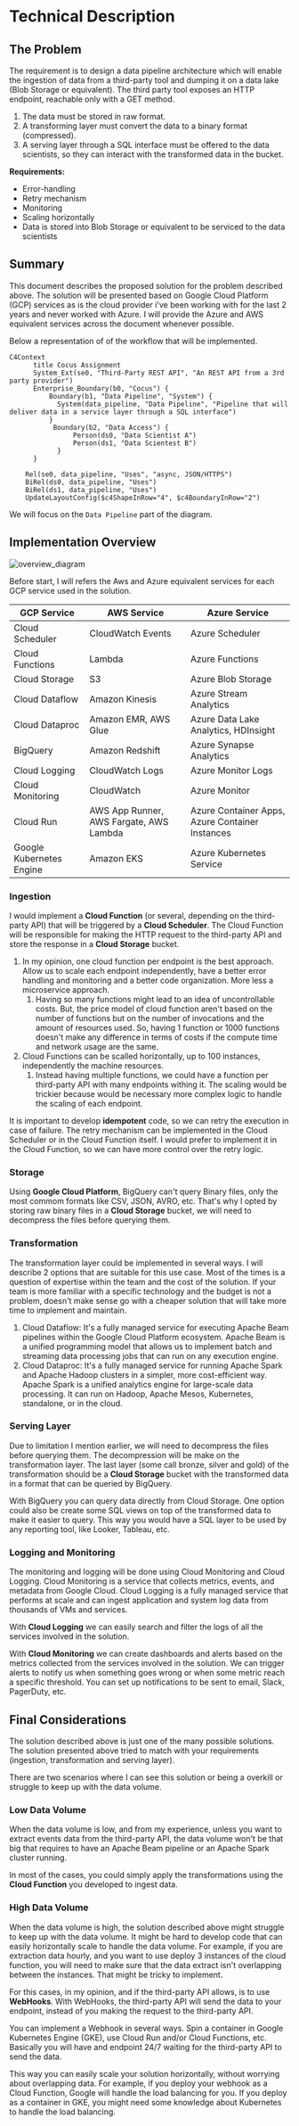 # Technical Description

## The Problem

The requirement is to design a data pipeline architecture which will enable the ingestion of data from a third-party tool and dumping it on a data lake (Blob Storage or equivalent). The third party tool exposes an HTTP endpoint, reachable only with a GET method.

1. The data must be stored in raw format.
2. A transforming layer must convert the data to a binary format (compressed).
3. A serving layer through a SQL interface must be offered to the data scientists, so they can interact with the transformed data in the bucket.

**Requirements:**

- Error-handling
- Retry mechanism
- Monitoring
- Scaling horizontally
- Data is stored into Blob Storage or equivalent to be serviced to the data scientists

## Summary

This document describes the proposed solution for the problem described above. The solution will be presented based on Google Cloud Platform (GCP) services as is the cloud provider i've been working with for the last 2 years and never worked with Azure. I will provide the Azure and AWS equivalent services across the document whenever possible.

Below a representation of of the workflow that will be implemented.

```mermaid
C4Context
      title Cocus Assignment
      System_Ext(se0, "Third-Party REST API", "An REST API from a 3rd party provider")
      Enterprise_Boundary(b0, "Cocus") {
          Boundary(b1, "Data Pipeline", "System") {
            System(data_pipeline, "Data Pipeline", "Pipeline that will deliver data in a service layer through a SQL interface")
          }
           Boundary(b2, "Data Access") {
                Person(ds0, "Data Scientist A")
                Person(ds1, "Data Scientest B")
            }
      }

    Rel(se0, data_pipeline, "Uses", "async, JSON/HTTPS")
    BiRel(ds0, data_pipeline, "Uses")
    BiRel(ds1, data_pipeline, "Uses")
    UpdateLayoutConfig($c4ShapeInRow="4", $c4BoundaryInRow="2")
```

We will focus on the `Data Pipeline` part of the diagram.

## Implementation Overview

![overview_diagram](arch01.png)

Before start, I will refers the Aws and Azure equivalent services for each GCP service used in the solution.

| GCP Service | AWS Service | Azure Service |
| ----------- | ----------- | ------------- |
| Cloud Scheduler | CloudWatch Events | Azure Scheduler |
| Cloud Functions | Lambda | Azure Functions |
| Cloud Storage | S3 | Azure Blob Storage |
| Cloud Dataflow | Amazon Kinesis |Azure Stream Analytics |
| Cloud Dataproc | Amazon EMR, AWS Glue | Azure Data Lake Analytics, HDInsight |
| BigQuery | Amazon Redshift | Azure Synapse Analytics |
| Cloud Logging | CloudWatch Logs | Azure Monitor Logs |
| Cloud Monitoring | CloudWatch | Azure Monitor |
| Cloud Run | AWS App Runner, AWS Fargate, AWS Lambda | Azure Container Apps, Azure Container Instances |
| Google Kubernetes Engine | Amazon EKS | Azure Kubernetes Service |

### Ingestion

I would implement a **Cloud Function** (or several, depending on the third-party API) that will be triggered by a **Cloud Scheduler**. The Cloud Function will be responsible for making the HTTP request to the third-party API and store the response in a **Cloud Storage** bucket.

   1. In my opinion, one cloud function per endpoint is the best approach. Allow us to scale each endpoint independently, have a better error handling and monitoring and a better code organization. More less a microservice approach.
      1. Having so many functions might lead to an idea of uncontrollable costs. But, the price model of cloud function aren't based on the number of functions but on the number of invocations and the amount of resources used. So, having 1 function or 1000 functions doesn't make any difference in terms of costs if the compute time and network usage are the same.
   2. Cloud Functions can be scalled horizontally, up to 100 instances, independently the machine resources.
      1. Instead having multiple functions, we could have a function per third-party API with many endpoints withing it. The scaling would be trickier because would be necessary more complex logic to handle the scaling of each endpoint.

It is important to develop **idempotent** code, so we can retry the execution in case of failure. The retry mechanism can be implemented in the Cloud Scheduler or in the Cloud Function itself. I would prefer to implement it in the Cloud Function, so we can have more control over the retry logic.

### Storage

Using **Google Cloud Platform**, BigQuery can't query Binary files, only the most commom formats like CSV, JSON, AVRO, etc. That's why I opted by storing raw binary files in a **Cloud Storage** bucket, we will need to decompress the files before querying them.

### Transformation

The transformation layer could be implemented in several ways. I will describe 2 options that are suitable for this use case. Most of the times is a question of expertise within the team and the cost of the solution. If your team is more familiar with a specific technology and the budget is not a problem, doesn't make sense go with a cheaper solution that will take more time to implement and maintain.

   1. Cloud Dataflow: It's a fully managed service for executing Apache Beam pipelines within the Google Cloud Platform ecosystem. Apache Beam is a unified programming model that allows us to implement batch and streaming data processing jobs that can run on any execution engine.
   2. Cloud Dataproc: It's a fully managed service for running Apache Spark and Apache Hadoop clusters in a simpler, more cost-efficient way. Apache Spark is a unified analytics engine for large-scale data processing. It can run on Hadoop, Apache Mesos, Kubernetes, standalone, or in the cloud.

### Serving Layer

Due to limitation I mention earlier, we will need to decompress the files before querying them. The decompression will be make on the transformation layer. The last layer (some call bronze, silver and gold) of the transformation should be a **Cloud Storage** bucket with the transformed data in a format that can be queried by BigQuery.

With BigQuery you can query data directly from Cloud Storage. One option could also be create some SQL views on top of the transformed data to make it easier to query. This way you would have a SQL layer to be used by any reporting tool, like Looker, Tableau, etc.

### Logging and Monitoring

The monitoring and logging will be done using Cloud Monitoring and Cloud Logging. Cloud Monitoring is a service that collects metrics, events, and metadata from Google Cloud. Cloud Logging is a fully managed service that performs at scale and can ingest application and system log data from thousands of VMs and services.

With **Cloud Logging** we can easily search and filter the logs of all the services involved in the solution.

With **Cloud Monitoring** we can create dashboards and alerts based on the metrics collected from the services involved in the solution. We can trigger alerts to notify us when something goes wrong or when some metric reach a specific threshold. You can set up notifications to be sent to email, Slack, PagerDuty, etc.

## Final Considerations

The solution described above is just one of the many possible solutions. The solution presented above tried to match with your requirements (ingestion, transformation and serving layer).

There are two scenarios where I can see this solution or being a overkill or struggle to keep up with the data volume.

### Low Data Volume

When the data volume is low, and from my experience, unless you want to extract events data from the third-party API, the data volume won't be that big that requires to have an Apache Beam pipeline or an Apache Spark cluster running.

In most of the cases, you could simply apply the transformations using the **Cloud Function** you developed to ingest data.

### High Data Volume

When the data volume is high, the solution described above might struggle to keep up with the data volume. It might be hard to develop code that can easily horizontally scale to handle the data volume. For example, if you are extraction data hourly, and you want to use deploy 3 instances of the cloud function, you will need to make sure that the data extract isn't overlapping between the instances.	That might be tricky to implement.

For this cases, in my opinion, and if the third-party API allows, is to use **WebHooks**. With WebHooks, the third-party API will send the data to your endpoint, instead of you making the request to the third-party API.

You can implement a Webhook in several ways. Spin a container in Google Kubernetes Engine (GKE), use Cloud Run and/or Cloud Functions, etc. Basically you will have and endpoint 24/7 waiting for the third-party API to send the data.

This way you can easily scale your solution horizontally, without worrying about overlapping data. For example, if you deploy your webhook as a Cloud Function, Google will handle the load balancing for you. If you deploy as a container in GKE, you might need some knowledge about Kubernetes to handle the load balancing.
